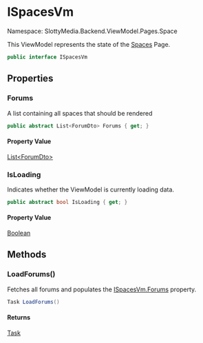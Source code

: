 # ISpacesVm

Namespace: SlottyMedia.Backend.ViewModel.Pages.Space

This ViewModel represents the state of the [Spaces](./slottymedia.components.pages.spaces.md) Page.

```csharp
public interface ISpacesVm
```

## Properties

### **Forums**

A list containing all spaces that should be rendered

```csharp
public abstract List<ForumDto> Forums { get; }
```

#### Property Value

[List&lt;ForumDto&gt;](https://docs.microsoft.com/en-us/dotnet/api/system.collections.generic.list-1)<br>

### **IsLoading**

Indicates whether the ViewModel is currently loading data.

```csharp
public abstract bool IsLoading { get; }
```

#### Property Value

[Boolean](https://docs.microsoft.com/en-us/dotnet/api/system.boolean)<br>

## Methods

### **LoadForums()**

Fetches all forums and populates the [ISpacesVm.Forums](./slottymedia.backend.viewmodel.pages.space.ispacesvm.md#forums) property.

```csharp
Task LoadForums()
```

#### Returns

[Task](https://docs.microsoft.com/en-us/dotnet/api/system.threading.tasks.task)<br>
